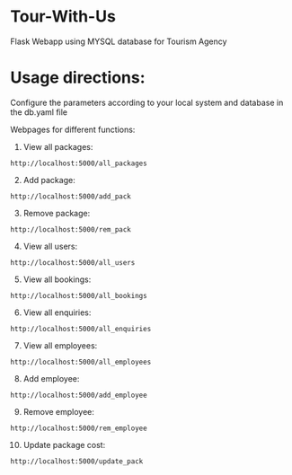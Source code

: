 # Tour-With-Us
Flask Webapp using MYSQL database for Tourism Agency

# Usage directions:
Configure the parameters according to your local system and database in the db.yaml file

Webpages for different functions:

1. View all packages: 
```
http://localhost:5000/all_packages
```

2. Add package: 
```
http://localhost:5000/add_pack
```

3. Remove package: 
```
http://localhost:5000/rem_pack
```

4. View all users: 
```
http://localhost:5000/all_users
```

5. View all bookings: 
```
http://localhost:5000/all_bookings
```

6. View all enquiries: 
```
http://localhost:5000/all_enquiries
```

7. View all employees: 
```
http://localhost:5000/all_employees
```

8. Add employee: 
```
http://localhost:5000/add_employee
```
9. Remove employee: 
```
http://localhost:5000/rem_employee
```
10. Update package cost: 
```
http://localhost:5000/update_pack
```
